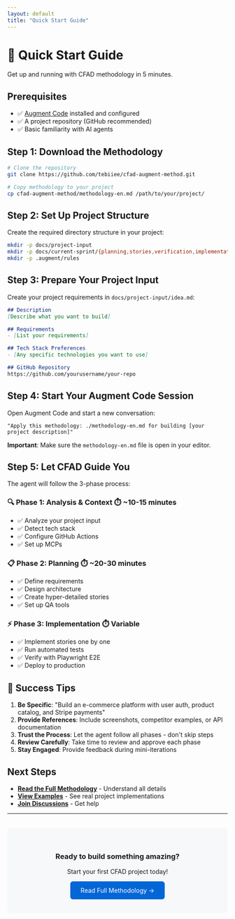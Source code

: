 ```yaml
---
layout: default
title: "Quick Start Guide"
---
```


# 🚀 Quick Start Guide

Get up and running with CFAD methodology in 5 minutes.

## Prerequisites

- ✅ [Augment Code](https://augmentcode.com) installed and configured
- ✅ A project repository (GitHub recommended)
- ✅ Basic familiarity with AI agents

## Step 1: Download the Methodology

```bash
# Clone the repository
git clone https://github.com/tebiiee/cfad-augment-method.git

# Copy methodology to your project
cp cfad-augment-method/methodology-en.md /path/to/your/project/
```

## Step 2: Set Up Project Structure

Create the required directory structure in your project:

```bash
mkdir -p docs/project-input
mkdir -p docs/current-sprint/{planning,stories,verification,implementation}
mkdir -p .augment/rules
```

## Step 3: Prepare Your Project Input

Create your project requirements in `docs/project-input/idea.md`:

```markdown
## Description
[Describe what you want to build]

## Requirements
- [List your requirements]

## Tech Stack Preferences
- [Any specific technologies you want to use]

## GitHub Repository
https://github.com/yourusername/your-repo
```

## Step 4: Start Your Augment Code Session

Open Augment Code and start a new conversation:

```
"Apply this methodology: ./methodology-en.md for building [your project description]"
```

**Important**: Make sure the `methodology-en.md` file is open in your editor.

## Step 5: Let CFAD Guide You

The agent will follow the 3-phase process:

### 🔍 Phase 1: Analysis & Context ⏱️ ~10-15 minutes
- ✅ Analyze your project input
- ✅ Detect tech stack
- ✅ Configure GitHub Actions
- ✅ Set up MCPs

### 📋 Phase 2: Planning ⏱️ ~20-30 minutes  
- ✅ Define requirements
- ✅ Design architecture
- ✅ Create hyper-detailed stories
- ✅ Set up QA tools

### ⚡ Phase 3: Implementation ⏱️ Variable
- ✅ Implement stories one by one
- ✅ Run automated tests
- ✅ Verify with Playwright E2E
- ✅ Deploy to production

## 🎯 Success Tips

1. **Be Specific**: "Build an e-commerce platform with user auth, product catalog, and Stripe payments"
2. **Provide References**: Include screenshots, competitor examples, or API documentation
3. **Trust the Process**: Let the agent follow all phases - don't skip steps
4. **Review Carefully**: Take time to review and approve each phase
5. **Stay Engaged**: Provide feedback during mini-iterations

## Next Steps

- **[Read the Full Methodology](methodology-en.html)** - Understand all details
- **[View Examples](examples.html)** - See real project implementations  
- **[Join Discussions](https://github.com/tebiiee/cfad-augment-method/discussions)** - Get help

---

<div style="text-align: center; padding: 2rem; background: #f6f8fa; border-radius: 8px; margin: 2rem 0;">
  <h3>Ready to build something amazing?</h3>
  <p>Start your first CFAD project today!</p>
  <a href="methodology-en.html" style="background: #0366d6; color: white; padding: 12px 24px; text-decoration: none; border-radius: 6px; display: inline-block;">Read Full Methodology →</a>
</div>
